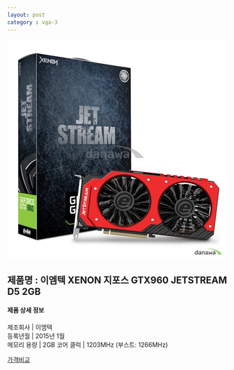 ```yaml
---
layout: post
category : vga-3
---
```


![alt text](https://github.com/kutchoiwjun92/kutchoiwjun92.github.com/blob/master/image/vga-3.jpg?raw=true)

## 제품명 : **이엠텍 XENON 지포스 GTX960 JETSTREAM D5 2GB**

#### 제품 상세 정보


  제조회사     |  이엠텍  
  등록년월     |  2015년 1월  
  메모리 용량  |  2GB 
  코어 클럭    |  1203MHz (부스트: 1266MHz)    


[가격비교](http://prod.danawa.com/info/?pcode=2967755&cate=112753)

